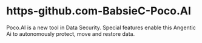 # https-github.com-BabsieC-Poco.AI
Poco.AI is a new tool in Data Security. Special features enable this Angentic Ai to autonomously protect, move and restore data.

